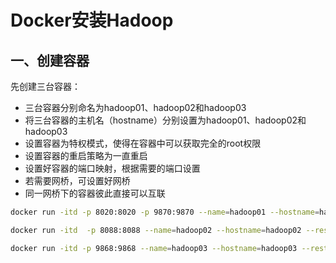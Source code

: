 # Docker安装Hadoop



## 一、创建容器

先创建三台容器：

* 三台容器分别命名为hadoop01、hadoop02和hadoop03
* 将三台容器的主机名（hostname）分别设置为hadoop01、hadoop02和hadoop03
* 设置容器为特权模式，使得在容器中可以获取完全的root权限
* 设置容器的重启策略为一直重启
* 设置好容器的端口映射，根据需要的端口设置
* 若需要网桥，可设置好网桥
* 同一网桥下的容器彼此直接可以互联

```bash
docker run -itd -p 8020:8020 -p 9870:9870 --name=hadoop01 --hostname=hadoop01 --restart=always  --privileged=true centos:7 /usr/sbin/init
```

```bash
docker run -itd  -p 8088:8088 --name=hadoop02 --hostname=hadoop02 --restart=always  --privileged=true centos:7 /usr/sbin/init
```

```bash
docker run -itd -p 9868:9868 --name=hadoop03 --hostname=hadoop03 --restart=always  --privileged=true centos:7 /usr/sbin/init
```

